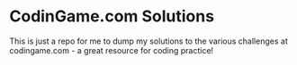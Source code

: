 # CodinGame.com Solutions

This is just a repo for me to dump my solutions to the various challenges at codingame.com - a great resource for coding practice!